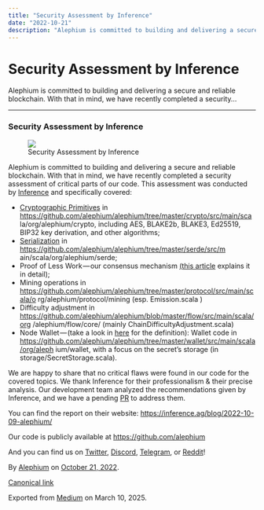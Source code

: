 ```yaml
---
title: "Security Assessment by Inference"
date: "2022-10-21"
description: "Alephium is committed to building and delivering a secure and reliable blockchain. With that in mind, we have recently completed a security…"
---
```


<div>

# Security Assessment by Inference

</div>

<div class="section p-summary" field="subtitle">

Alephium is committed to building and delivering a secure and reliable blockchain. With that in mind, we have recently completed a security…

</div>

<div class="section e-content" field="body">

<div id="feca" class="section section section--body section--first section--last">

<div class="section-divider">

------------------------------------------------------------------------

</div>

<div class="section-content">

<div class="section-inner sectionLayout--insetColumn">

### Security Assessment by Inference

<figure id="2c69" class="graf graf--figure graf-after--h3">
<img src="https://cdn-images-1.medium.com/max/800/1*KQRVW_KbI_dXN3R5C_PR_A.jpeg" class="graf-image" data-image-id="1*KQRVW_KbI_dXN3R5C_PR_A.jpeg" data-width="1024" data-height="576" data-is-featured="true" />
<figcaption>Security Assessment by Inference</figcaption>
</figure>

Alephium is committed to building and delivering a secure and reliable blockchain. With that in mind, we have recently completed a security assessment of critical parts of our code. This assessment was conducted by <a href="https://inference.ag/" class="markup--anchor markup--p-anchor" data-href="https://inference.ag/" rel="noopener" target="_blank">Inference</a> and specifically covered:

- <span id="2e97"><a href="https://en.wikipedia.org/wiki/Cryptographic_primitive" class="markup--anchor markup--li-anchor" data-href="https://en.wikipedia.org/wiki/Cryptographic_primitive" rel="noopener" target="_blank">Cryptographic Primitives</a> in <a href="https://github.com/alephium/alephium/tree/master/crypto/src/main/sca" class="markup--anchor markup--li-anchor" data-href="https://github.com/alephium/alephium/tree/master/crypto/src/main/sca" rel="noopener" target="_blank">https://github.com/alephium/alephium/tree/master/crypto/src/main/sca la/org/alephium/crypto</a>, including AES, BLAKE2b, BLAKE3, Ed25519, BIP32 key derivation, and other algorithms;</span>
- <span id="f5fa"><a href="https://en.wikipedia.org/wiki/Serialization" class="markup--anchor markup--li-anchor" data-href="https://en.wikipedia.org/wiki/Serialization" rel="noopener" target="_blank">Serialization</a> in <a href="https://github.com/alephium/alephium/tree/master/serde/src/m" class="markup--anchor markup--li-anchor" data-href="https://github.com/alephium/alephium/tree/master/serde/src/m" rel="noopener" target="_blank">https://github.com/alephium/alephium/tree/master/serde/src/m ain/scala/org/alephium/serde</a>;</span>
- <span id="665d">Proof of Less Work — our consensus mechanism <a href="https://medium.com/@alephium/tech-talk-1-the-ultimate-guide-to-proof-of-less-work-the-universe-and-everything-ba70644ab301" class="markup--anchor markup--li-anchor" data-href="https://medium.com/@alephium/tech-talk-1-the-ultimate-guide-to-proof-of-less-work-the-universe-and-everything-ba70644ab301" target="_blank">(this article</a> explains it in detail);</span>
- <span id="0dc3">Mining operations in <a href="https://github.com/alephium/alephium/tree/master/protocol/src/main/scala/o" class="markup--anchor markup--li-anchor" data-href="https://github.com/alephium/alephium/tree/master/protocol/src/main/scala/o" rel="noopener" target="_blank">https://github.com/alephium/alephium/tree/master/protocol/src/main/scala/o rg/alephium/protocol/mining</a> (esp. Emission.scala )</span>
- <span id="706c">Difficulty adjustment in <a href="https://github.com/alephium/alephium/blob/master/flow/src/main/scala/org" class="markup--anchor markup--li-anchor" data-href="https://github.com/alephium/alephium/blob/master/flow/src/main/scala/org" rel="noopener" target="_blank">https://github.com/alephium/alephium/blob/master/flow/src/main/scala/org /alephium/flow/core/</a> (mainly ChainDifficultyAdjustment.scala)</span>
- <span id="9f9b">Node Wallet — (take a look in <a href="https://medium.com/@alephium/ttxoo-2-the-road-to-self-custody-cfea4ae89444" class="markup--anchor markup--li-anchor" data-href="https://medium.com/@alephium/ttxoo-2-the-road-to-self-custody-cfea4ae89444" target="_blank">here</a> for the definition): Wallet code in <a href="https://github.com/alephium/alephium/tree/master/wallet/src/main/scala/org/aleph" class="markup--anchor markup--li-anchor" data-href="https://github.com/alephium/alephium/tree/master/wallet/src/main/scala/org/aleph" rel="noopener" target="_blank">https://github.com/alephium/alephium/tree/master/wallet/src/main/scala/org/aleph ium/wallet</a>, with a focus on the secret’s storage (in storage/SecretStorage.scala).</span>

We are happy to share that no critical flaws were found in our code for the covered topics. We thank Inference for their professionalism & their precise analysis. Our development team analyzed the recommendations given by Inference, and we have a pending <a href="https://github.com/alephium/alephium/pull/743" class="markup--anchor markup--p-anchor" data-href="https://github.com/alephium/alephium/pull/743" rel="noopener" target="_blank">PR</a> to address them.

You can find the report on their website: <a href="https://inference.ag/blog/2022-10-09-alephium/" class="markup--anchor markup--p-anchor" data-href="https://inference.ag/blog/2022-10-09-alephium/" rel="noopener" target="_blank">https://inference.ag/blog/2022-10-09-alephium/</a>

Our code is publicly available at <a href="https://github.com/alephium" class="markup--anchor markup--p-anchor" data-href="https://github.com/alephium" rel="noopener" target="_blank">https://github.com/alephium</a>

And you can find us on <a href="https://twitter.com/alephium" class="markup--anchor markup--p-anchor" data-href="https://twitter.com/alephium" rel="noopener ugc nofollow noopener" target="_blank">Twitter</a>, <a href="https://discord.gg/h7cXXy4FEY" class="markup--anchor markup--p-anchor" data-href="https://discord.gg/h7cXXy4FEY" rel="noopener ugc nofollow noopener" target="_blank">Discord</a>, <a href="https://t.me/Alephium_Announcement" class="markup--anchor markup--p-anchor" data-href="https://t.me/Alephium_Announcement" rel="noopener ugc nofollow noopener" target="_blank">Telegram</a>, or <a href="https://www.reddit.com/r/Alephium/" class="markup--anchor markup--p-anchor" data-href="https://www.reddit.com/r/Alephium/" rel="noopener ugc nofollow noopener" target="_blank">Reddit</a>!

</div>

</div>

</div>

</div>

By <a href="https://medium.com/@alephium" class="p-author h-card">Alephium</a> on [October 21, 2022](https://medium.com/p/afa2f62957ad).

<a href="https://medium.com/@alephium/security-assessment-by-inference-afa2f62957ad" class="p-canonical">Canonical link</a>

Exported from [Medium](https://medium.com) on March 10, 2025.
